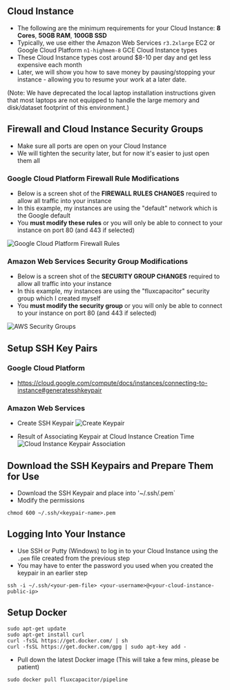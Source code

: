 ## Cloud Instance
* The following are the minimum requirements for your Cloud Instance:
**8 Cores**, **50GB RAM**, **100GB SSD**
* Typically, we use either the Amazon Web Services `r3.2xlarge` EC2  or Google Cloud Platform `n1-highmem-8` GCE Cloud Instance  types
* These Cloud Instance types cost around $8-10 per day and get less expensive each month
* Later, we will show you how to save money by pausing/stopping your instance - allowing you to resume your work at a later date.

(Note:  We have deprecated the local laptop installation instructions given that most laptops are not equipped to handle the large memory and disk/dataset footprint of this environment.)

## Firewall and Cloud Instance Security Groups
* Make sure all ports are open on your Cloud Instance
* We will tighten the security later, but for now it's easier to just open them all

### Google Cloud Platform Firewall Rule Modifications
* Below is a screen shot of the **FIREWALL RULES CHANGES** required to allow all traffic into your instance
* In this example, my instances are using the "default" network which is the Google default
* You **must modify these rules** or you will only be able to connect to your instance on port 80 (and 443 if selected)

![Google Cloud Platform Firewall Rules](http://advancedspark.com/img/gce-firewall-rules.png)

### Amazon Web Services Security Group Modifications
* Below is a screen shot of the **SECURITY GROUP CHANGES** required to allow all traffic into your instance
* In this example, my instances are using the "fluxcapacitor" security group which I created myself
* You **must modify the security group** or you will only be able to connect to your instance on port 80 (and 443 if selected)

![AWS Security Groups](http://advancedspark.com/img/aws-security-groups.png)

## Setup SSH Key Pairs
### Google Cloud Platform
* https://cloud.google.com/compute/docs/instances/connecting-to-instance#generatesshkeypair

### Amazon Web Services
* Create SSH Keypair
![Create Keypair](http://advancedspark.com/img/aws-create-keypair.png)

* Result of Associating Keypair at Cloud Instance Creation Time
![Cloud Instance Keypair Association](http://advancedspark.com/img/aws-keypair-instance.png) 

## Download the SSH Keypairs and Prepare Them for Use
* Download the SSH Keypair and place into '~/.ssh/<keypair-name>.pem`
* Modify the permissions
```
chmod 600 ~/.ssh/<keypair-name>.pem
```
 
## Logging Into Your Instance 
* Use SSH or Putty (Windows) to log in to your Cloud Instance using the `.pem` file created from the previous step
* You may have to enter the password you used when you created the keypair in an earlier step 
```
ssh -i ~/.ssh/<your-pem-file> <your-username>@<your-cloud-instance-public-ip>
```

## Setup Docker
```
sudo apt-get update
sudo apt-get install curl
curl -fsSL https://get.docker.com/ | sh
curl -fsSL https://get.docker.com/gpg | sudo apt-key add -
```

* Pull down the latest Docker image
(This will take a few mins, please be patient)
```
sudo docker pull fluxcapacitor/pipeline
```